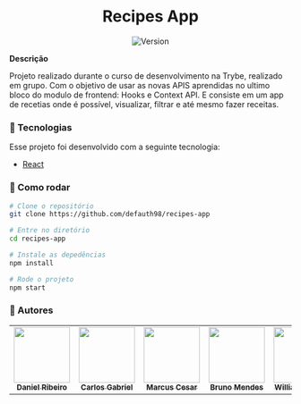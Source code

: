 <h1 align="center">Recipes App</h1>
<p align="center">
  <img alt="Version" src="https://img.shields.io/badge/version-0.1.0-blue.svg?cacheSeconds=2592000" />
</p>

**Descrição**

Projeto realizado durante o curso de desenvolvimento na Trybe, realizado em grupo. Com o objetivo de usar as novas APIS aprendidas no ultimo bloco do modulo de frontend: Hooks e Context API. E consiste em um app de recetias onde é possível, visualizar, filtrar e até mesmo fazer receitas.

### :nut_and_bolt: Tecnologias

Esse projeto foi desenvolvido com a seguinte tecnologia:

- [React][reactjs]

[reactjs]: https://reactjs.org

### :thinking: Como rodar

```bash
# Clone o repositório
git clone https://github.com/defauth98/recipes-app

# Entre no diretório
cd recipes-app

# Instale as depedências
npm install

# Rode o projeto
npm start
```

### :bust_in_silhouette: Autores

<table>
  <tr>
    <td align="center">
      <a href="https://github.com/defauth98">
        <img src="https://avatars.githubusercontent.com/u/52966246?v=4" width="100px;" alt=""/>
        <br />
          <sub>
            <b>Daniel Ribeiro</b>
          </sub>
      </a>
    </td>
    <td align="center">
      <a href="https://github.com/carlosgabrielcampo">
        <img src="https://avatars.githubusercontent.com/u/28167638?v=4" width="100px;" alt=""/>
        <br />
          <sub>
            <b>Carlos Gabriel</b>
          </sub>
      </a>
    </td>
    <td align="center">
      <a href="https://github.com/Marcuscps19">
        <img src="https://avatars.githubusercontent.com/u/48933426?v=4" width="100px;" alt=""/>
        <br />
          <sub>
            <b>Marcus Cesar</b>
          </sub>
      </a>
    </td>
    <td align="center">
      <a href="https://github.com/bruno-s-mendes">
        <img src="https://avatars.githubusercontent.com/u/78617162?v=4" width="100px;" alt=""/>
        <br />
          <sub>
            <b>Bruno Mendes</b>
          </sub>
      </a>
    </td>
    <td align="center">
      <a href="https://github.com/Wwillers">
        <img src="https://avatars.githubusercontent.com/u/49210525?v=4" width="100px;" alt=""/>
        <br />
          <sub>
            <b>William Willers</b>
          </sub>
      </a>
    </td>
  </tr>
</table>
